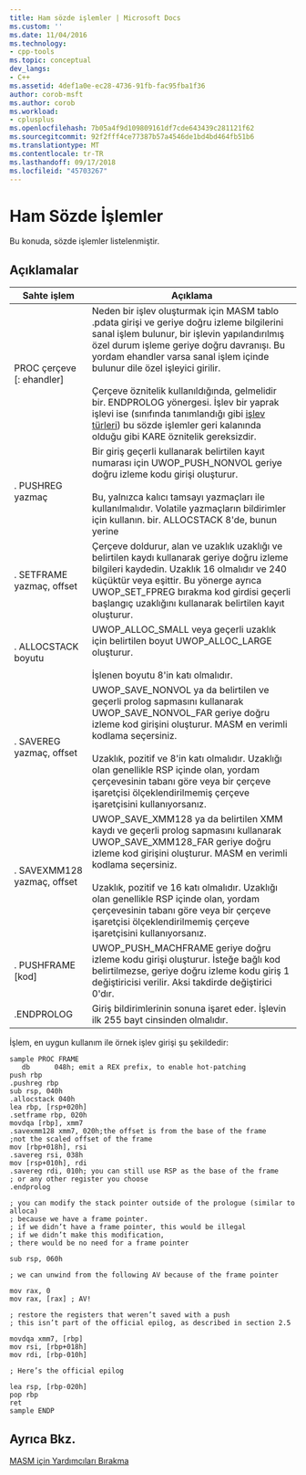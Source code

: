 ```yaml
---
title: Ham sözde işlemler | Microsoft Docs
ms.custom: ''
ms.date: 11/04/2016
ms.technology:
- cpp-tools
ms.topic: conceptual
dev_langs:
- C++
ms.assetid: 4def1a0e-ec28-4736-91fb-fac95fba1f36
author: corob-msft
ms.author: corob
ms.workload:
- cplusplus
ms.openlocfilehash: 7b05a4f9d109809161df7cde643439c281121f62
ms.sourcegitcommit: 92f2fff4ce77387b57a4546de1bd4bd464fb51b6
ms.translationtype: MT
ms.contentlocale: tr-TR
ms.lasthandoff: 09/17/2018
ms.locfileid: "45703267"
---
```

# <a name="raw-pseudo-operations"></a>Ham Sözde İşlemler

Bu konuda, sözde işlemler listelenmiştir.

## <a name="remarks"></a>Açıklamalar

|Sahte işlem|Açıklama|
|----------------------|-----------------|
|PROC çerçeve [: ehandler]|Neden bir işlev oluşturmak için MASM tablo .pdata girişi ve geriye doğru izleme bilgilerini sanal işlem bulunur, bir işlevin yapılandırılmış özel durum işleme geriye doğru davranışı.  Bu yordam ehandler varsa sanal işlem içinde bulunur dile özel işleyici girilir.<br /><br /> Çerçeve öznitelik kullanıldığında, gelmelidir bir. ENDPROLOG yönergesi.  İşlev bir yaprak işlevi ise (sınıfında tanımlandığı gibi [işlev türleri](../build/function-types.md)) bu sözde işlemler geri kalanında olduğu gibi KARE öznitelik gereksizdir.|
|. PUSHREG yazmaç|Bir giriş geçerli kullanarak belirtilen kayıt numarası için UWOP_PUSH_NONVOL geriye doğru izleme kodu girişi oluşturur.<br /><br /> Bu, yalnızca kalıcı tamsayı yazmaçları ile kullanılmalıdır.  Volatile yazmaçların bildirimler için kullanın. bir. ALLOCSTACK 8'de, bunun yerine|
|. SETFRAME yazmaç, offset|Çerçeve doldurur, alan ve uzaklık uzaklığı ve belirtilen kaydı kullanarak geriye doğru izleme bilgileri kaydedin. Uzaklık 16 olmalıdır ve 240 küçüktür veya eşittir. Bu yönerge ayrıca UWOP_SET_FPREG bırakma kod girdisi geçerli başlangıç uzaklığını kullanarak belirtilen kayıt oluşturur.|
|. ALLOCSTACK boyutu|UWOP_ALLOC_SMALL veya geçerli uzaklık için belirtilen boyut UWOP_ALLOC_LARGE oluşturur.<br /><br /> İşlenen boyutu 8'in katı olmalıdır.|
|. SAVEREG yazmaç, offset|UWOP_SAVE_NONVOL ya da belirtilen ve geçerli prolog sapmasını kullanarak UWOP_SAVE_NONVOL_FAR geriye doğru izleme kod girişini oluşturur. MASM en verimli kodlama seçersiniz.<br /><br /> Uzaklık, pozitif ve 8'in katı olmalıdır.  Uzaklığı olan genellikle RSP içinde olan, yordam çerçevesinin tabanı göre veya bir çerçeve işaretçisi ölçeklendirilmemiş çerçeve işaretçisini kullanıyorsanız.|
|. SAVEXMM128 yazmaç, offset|UWOP_SAVE_XMM128 ya da belirtilen XMM kaydı ve geçerli prolog sapmasını kullanarak UWOP_SAVE_XMM128_FAR geriye doğru izleme kod girişini oluşturur. MASM en verimli kodlama seçersiniz.<br /><br /> Uzaklık, pozitif ve 16 katı olmalıdır.  Uzaklığı olan genellikle RSP içinde olan, yordam çerçevesinin tabanı göre veya bir çerçeve işaretçisi ölçeklendirilmemiş çerçeve işaretçisini kullanıyorsanız.|
|. PUSHFRAME [kod]|UWOP_PUSH_MACHFRAME geriye doğru izleme kodu girişi oluşturur. İsteğe bağlı kod belirtilmezse, geriye doğru izleme kodu giriş 1 değiştiricisi verilir. Aksi takdirde değiştirici 0'dır.|
|.ENDPROLOG|Giriş bildirimlerinin sonuna işaret eder.  İşlevin ilk 255 bayt cinsinden olmalıdır.|

İşlem, en uygun kullanım ile örnek işlev girişi şu şekildedir:

```
sample PROC FRAME
   db      048h; emit a REX prefix, to enable hot-patching
push rbp
.pushreg rbp
sub rsp, 040h
.allocstack 040h
lea rbp, [rsp+020h]
.setframe rbp, 020h
movdqa [rbp], xmm7
.savexmm128 xmm7, 020h;the offset is from the base of the frame
;not the scaled offset of the frame
mov [rbp+018h], rsi
.savereg rsi, 038h
mov [rsp+010h], rdi
.savereg rdi, 010h; you can still use RSP as the base of the frame
; or any other register you choose
.endprolog

; you can modify the stack pointer outside of the prologue (similar to alloca)
; because we have a frame pointer.
; if we didn’t have a frame pointer, this would be illegal
; if we didn’t make this modification,
; there would be no need for a frame pointer

sub rsp, 060h

; we can unwind from the following AV because of the frame pointer

mov rax, 0
mov rax, [rax] ; AV!

; restore the registers that weren’t saved with a push
; this isn’t part of the official epilog, as described in section 2.5

movdqa xmm7, [rbp]
mov rsi, [rbp+018h]
mov rdi, [rbp-010h]

; Here’s the official epilog

lea rsp, [rbp-020h]
pop rbp
ret
sample ENDP
```

## <a name="see-also"></a>Ayrıca Bkz.

[MASM için Yardımcıları Bırakma](../build/unwind-helpers-for-masm.md)